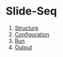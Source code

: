 
# Slide-Seq

 1. [Structure](doc/structure.md)
 2. [Configuration](doc/config.md)
 3. [Run](doc/run.md)
 4. [Output](doc/output.md)

